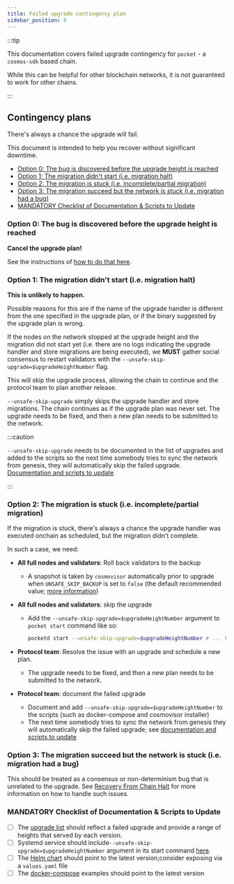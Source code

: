 ```yaml
---
title: Failed upgrade contingency plan
sidebar_position: 5
---
```


:::tip

This documentation covers failed upgrade contingency for `pocket` - a `cosmos-sdk` based chain.

While this can be helpful for other blockchain networks, it is not guaranteed to work for other chains.

:::

## Contingency plans <!-- omit in toc -->

There's always a chance the upgrade will fail.

This document is intended to help you recover without significant downtime.

- [Option 0: The bug is discovered before the upgrade height is reached](#option-0-the-bug-is-discovered-before-the-upgrade-height-is-reached)
- [Option 1: The migration didn't start (i.e. migration halt)](#option-1-the-migration-didnt-start-ie-migration-halt)
- [Option 2: The migration is stuck (i.e. incomplete/partial migration)](#option-2-the-migration-is-stuck-ie-incompletepartial-migration)
- [Option 3: The migration succeed but the network is stuck (i.e. migration had a bug)](#option-3-the-migration-succeed-but-the-network-is-stuck-ie-migration-had-a-bug)
- [MANDATORY Checklist of Documentation \& Scripts to Update](#mandatory-checklist-of-documentation--scripts-to-update)

### Option 0: The bug is discovered before the upgrade height is reached

**Cancel the upgrade plan!**

See the instructions of [how to do that here](./upgrade_procedure.md#cancelling-the-upgrade-plan).

### Option 1: The migration didn't start (i.e. migration halt)

**This is unlikely to happen.**

Possible reasons for this are if the name of the upgrade handler is different
from the one specified in the upgrade plan, or if the binary suggested by the
upgrade plan is wrong.

If the nodes on the network stopped at the upgrade height and the migration did not
start yet (i.e. there are no logs indicating the upgrade handler and store migrations are being executed),
we **MUST** gather social consensus to restart validators with the `--unsafe-skip-upgrade=$upgradeHeightNumber` flag.

This will skip the upgrade process, allowing the chain to continue and the protocol team to plan another release.

`--unsafe-skip-upgrade` simply skips the upgrade handler and store migrations.
The chain continues as if the upgrade plan was never set.
The upgrade needs to be fixed, and then a new plan needs to be submitted to the network.

:::caution

`--unsafe-skip-upgrade` needs to be documented in the list of upgrades and added
to the scripts so the next time somebody tries to sync the network from genesis,
they will automatically skip the failed upgrade.
[Documentation and scripts to update](#documentation-and-scripts-to-update)

<!-- TODO_MAINNET(@okdas): new cosmovisor UX can simplify this -->

:::

### Option 2: The migration is stuck (i.e. incomplete/partial migration)

If the migration is stuck, there's always a chance the upgrade handler was executed onchain as scheduled, but the migration didn't complete.

In such a case, we need:

- **All full nodes and validators**: Roll back validators to the backup

  - A snapshot is taken by `cosmovisor` automatically prior to upgrade when `UNSAFE_SKIP_BACKUP` is set to `false` (the default recommended value;
    [more information](https://docs.cosmos.network/main/build/tooling/cosmovisor#command-line-arguments-and-environment-variables))

- **All full nodes and validators**: skip the upgrade

  - Add the `--unsafe-skip-upgrade=$upgradeHeightNumber` argument to `pocket start` command like so:

    ```bash
    pocketd start --unsafe-skip-upgrade=$upgradeHeightNumber # ... the rest of the arguments
    ```

- **Protocol team**: Resolve the issue with an upgrade and schedule a new plan.

  - The upgrade needs to be fixed, and then a new plan needs to be submitted to the network.

- **Protocol team**: document the failed upgrade

  - Document and add `--unsafe-skip-upgrade=$upgradeHeightNumber` to the scripts (such as docker-compose and cosmovisor installer)
  - The next time somebody tries to sync the network from genesis they will automatically skip the failed upgrade; see [documentation and scripts to update](#documentation-and-scripts-to-update)

<!-- TODO_MAINNET(@okdas): new cosmovisor UX can simplify this -->

### Option 3: The migration succeed but the network is stuck (i.e. migration had a bug)

This should be treated as a consensus or non-determinism bug that is unrelated to the upgrade. See [Recovery From Chain Halt](recovery_from_chain_halt.md) for more information on how to handle such issues.

### MANDATORY Checklist of Documentation & Scripts to Update

- [ ] The [upgrade list](./upgrade_list.md) should reflect a failed upgrade and provide a range of heights that served by each version.
- [ ] Systemd service should include`--unsafe-skip-upgrade=$upgradeHeightNumber` argument in its start command [here](https://github.com/pokt-network/pocket/blob/main/tools/installer/full-node.sh).
- [ ] The [Helm chart](https://github.com/pokt-network/helm-charts/blob/main/charts/pocketd/templates/StatefulSet.yaml) should point to the latest version;consider exposing via a `values.yaml` file
- [ ] The [docker-compose](https://github.com/pokt-network/pocket-docker-compose-example/tree/main/scripts) examples should point to the latest version
